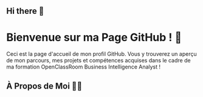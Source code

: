 ## Hi there 👋

# Bienvenue sur ma Page  GitHub ! 👋

Ceci est la page d'accueil de mon profil GitHub. Vous y trouverez un aperçu de mon parcours, mes projets et compétences acquises dans le cadre de ma formation OpenClassRoom Business Intelligence Analyst !

## À Propos de Moi 👨‍💻

